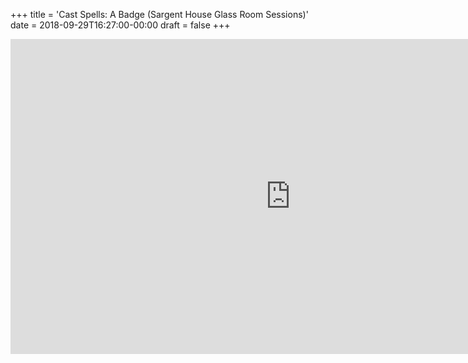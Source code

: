 +++
title = 'Cast Spells: A Badge (Sargent House Glass Room Sessions)'
date = 2018-09-29T16:27:00-00:00
draft = false
+++

<iframe width="896" height="504" src="https://www.youtube.com/embed/ZsudVwc1F5I?si=r8BA0zrHYnlT3WH3" title="YouTube video player" frameborder="0" allow="accelerometer; autoplay; clipboard-write; encrypted-media; gyroscope; picture-in-picture; web-share" referrerpolicy="strict-origin-when-cross-origin" allowfullscreen></iframe>
